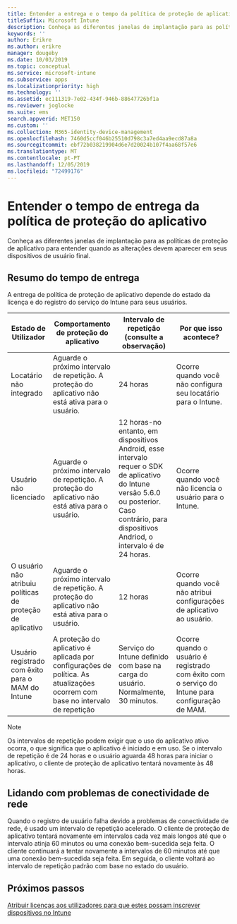 ```yaml
---
title: Entender a entrega e o tempo da política de proteção de aplicativo
titleSuffix: Microsoft Intune
description: Conheça as diferentes janelas de implantação para as políticas de proteção de aplicativo para entender quando as alterações devem aparecer em seus dispositivos de usuário final.
keywords: ''
author: Erikre
ms.author: erikre
manager: dougeby
ms.date: 10/03/2019
ms.topic: conceptual
ms.service: microsoft-intune
ms.subservice: apps
ms.localizationpriority: high
ms.technology: ''
ms.assetid: ec111319-7e02-434f-946b-88647726bf1a
ms.reviewer: joglocke
ms.suite: ems
search.appverid: MET150
ms.custom: ''
ms.collection: M365-identity-device-management
ms.openlocfilehash: 7460d5ccf046b25510d798c3a7ed4aa9ecd87a8a
ms.sourcegitcommit: ebf72b038219904d6e7d20024b107f4aa68f57e6
ms.translationtype: MT
ms.contentlocale: pt-PT
ms.lasthandoff: 12/05/2019
ms.locfileid: "72499176"
---
```

# <a name="understand-app-protection-policy-delivery-timing"></a>Entender o tempo de entrega da política de proteção do aplicativo

Conheça as diferentes janelas de implantação para as políticas de proteção de aplicativo para entender quando as alterações devem aparecer em seus dispositivos de usuário final.

## <a name="delivery-timing-summary"></a>Resumo do tempo de entrega

A entrega de política de proteção de aplicativo depende do estado da licença e do registro do serviço do Intune para seus usuários.  

|    Estado de Utilizador    |    Comportamento de proteção do aplicativo     |    Intervalo de repetição (consulte a observação)    |    Por que isso acontece?    |
|-----------------------------------------------------|-------------------------------------------------------------------------------------------------|--------------------------------------------------------------------------------------|-----------------------------------------------------------------------------------------------------------|
|    Locatário não integrado    |    Aguarde o próximo intervalo de repetição.  A proteção do aplicativo não está ativa para o usuário.    |    24 horas    |    Ocorre quando você não configura seu locatário para o Intune.    |
|    Usuário não licenciado     |    Aguarde o próximo intervalo de repetição.  A proteção do aplicativo não está ativa para o usuário.     |    12 horas-no entanto, em dispositivos Android, esse intervalo requer o SDK de aplicativo do Intune versão 5.6.0 ou posterior. Caso contrário, para dispositivos Andriod, o intervalo é de 24 horas.   |    Ocorre quando você não licencia o usuário para o Intune.    |
|    O usuário não atribuiu políticas de proteção de aplicativo    |    Aguarde o próximo intervalo de repetição.  A proteção do aplicativo não está ativa para o usuário.    |    12 horas        |    Ocorre quando você não atribui configurações de aplicativo ao usuário.    |
|    Usuário registrado com êxito para o MAM do Intune    |    A proteção do aplicativo é aplicada por configurações de política.    As atualizações ocorrem com base no intervalo de repetição    |    Serviço do Intune definido com base na carga do usuário.    Normalmente, 30 minutos.     |    Ocorre quando o usuário é registrado com êxito com o serviço do Intune para configuração de MAM.    |

> [!NOTE]
> Os intervalos de repetição podem exigir que o uso do aplicativo ativo ocorra, o que significa que o aplicativo é iniciado e em uso.  Se o intervalo de repetição é de 24 horas e o usuário aguarda 48 horas para iniciar o aplicativo, o cliente de proteção de aplicativo tentará novamente às 48 horas.

## <a name="handling-network-connectivity-issues"></a>Lidando com problemas de conectividade de rede

Quando o registro de usuário falha devido a problemas de conectividade de rede, é usado um intervalo de repetição acelerado.  O cliente de proteção de aplicativo tentará novamente em intervalos cada vez mais longos até que o intervalo atinja 60 minutos ou uma conexão bem-sucedida seja feita.  O cliente continuará a tentar novamente a intervalos de 60 minutos até que uma conexão bem-sucedida seja feita. Em seguida, o cliente voltará ao intervalo de repetição padrão com base no estado do usuário.

## <a name="next-steps"></a>Próximos passos

[Atribuir licenças aos utilizadores para que estes possam inscrever dispositivos no Intune](../fundamentals/licenses-assign.md)

